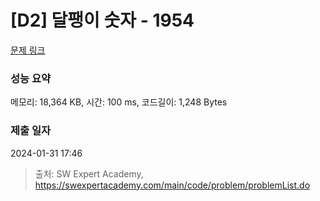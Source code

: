 # [D2] 달팽이 숫자 - 1954 

[문제 링크](https://swexpertacademy.com/main/code/problem/problemDetail.do?contestProbId=AV5PobmqAPoDFAUq) 

### 성능 요약

메모리: 18,364 KB, 시간: 100 ms, 코드길이: 1,248 Bytes

### 제출 일자

2024-01-31 17:46



> 출처: SW Expert Academy, https://swexpertacademy.com/main/code/problem/problemList.do